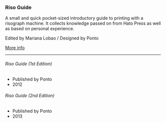### Riso Guide
A small and quick pocket-sized introductory guide to printing with a risograph machine. It collects knowledge passed on from Hato Press as well as based on personal experience.


Edited by Mariana Lobao / Designed by Ponto


[More info](http://ponto.ws/projects/riso-guide/)


-------


###### Riso Guide (1st Edition)
- Published by Ponto
- 2012

###### Riso Guide (2nd Edition)
- Published by Ponto
- 2013